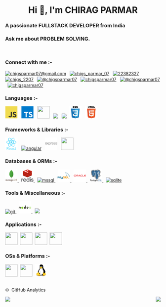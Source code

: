 <h1 align="center">Hi 👋, I'm CHIRAG PARMAR</h1>
<h3> A passionate FULLSTACK DEVELOPER from India</h3>
<h3>Ask me about PROBLEM SOLVING. </h3>
<br/>
<h3 align="left">Connect with me :-</h3>
<p align="left"> <a href="chigsparmar07@gmail.com" target="blank"><img align="center" src="https://cdn4.iconfinder.com/data/icons/social-media-logos-6/512/112-gmail_email_mail-512.png" alt="chigsparmar07@gmail.com" height="40" width="40" /></a> &nbsp; <a href="https://www.linkedin.com/in/chirag-parmar-aa0189250/" target="blank"><img align="center" src="https://raw.githubusercontent.com/rahuldkjain/github-profile-readme-generator/master/src/images/icons/Social/linked-in-alt.svg" alt="chigs_parmar_07" height="40" width="40" /></a> &nbsp; <a href="https://stackoverflow.com/users/22382327" target="blank"><img align="center" src="https://raw.githubusercontent.com/rahuldkjain/github-profile-readme-generator/master/src/images/icons/Social/stack-overflow.svg" alt="22382327" height="40" width="40" /></a> &nbsp; <a href="https://instagram.com/chigs_2207" target="blank"><img align="center" src="https://raw.githubusercontent.com/rahuldkjain/github-profile-readme-generator/master/src/images/icons/Social/instagram.svg" alt="chigs_2207" height="40" width="40" /></a> &nbsp; <a href="https://medium.com/@chigsparmar07" target="blank"><img align="center" src="https://raw.githubusercontent.com/rahuldkjain/github-profile-readme-generator/master/src/images/icons/Social/medium.svg" alt="@chigsparmar07" height="40" width="40" /></a> &nbsp; <a href="https://www.hackerrank.com/chigsparmar07" target="blank"><img align="center" src="https://raw.githubusercontent.com/rahuldkjain/github-profile-readme-generator/master/src/images/icons/Social/hackerrank.svg" alt="chigsparmar07" height="40" width="40" /></a> &nbsp; <a href="https://www.hackerearth.com/@chigsparmar07" target="blank"><img align="center" src="https://raw.githubusercontent.com/rahuldkjain/github-profile-readme-generator/master/src/images/icons/Social/hackerearth.svg" alt="@chigsparmar07" height="40" width="40" /></a> &nbsp; <a href="https://auth.geeksforgeeks.org/user/chigsparmar07" target="blank"><img align="center" src="https://raw.githubusercontent.com/rahuldkjain/github-profile-readme-generator/master/src/images/icons/Social/geeks-for-geeks.svg" alt="chigsparmar07" height="40" width="40" /></a> </p>

<h3 align="left">Languages :-</h3>
<p align="left"><a href="https://developer.mozilla.org/en-US/docs/Web/JavaScript" target="_blank" rel="noreferrer"><img src="https://raw.githubusercontent.com/devicons/devicon/master/icons/javascript/javascript-original.svg" alt="javascript" width="40" height="40"/></a> &nbsp; <a href="https://www.typescriptlang.org/" target="_blank" rel="noreferrer"><img src="https://raw.githubusercontent.com/devicons/devicon/master/icons/typescript/typescript-original.svg" alt="typescript" width="40" height="40"/></a> &nbsp; <a href="https://www.php.net/" title="PHP"><img loading="lazy" height="40" width="40" src="https://cdn.simpleicons.org/Php/777bb4"></a> &nbsp; <a href="https://www.python.org/" title="Python - Learning"><img loading="lazy" height="40" src="https://upload.wikimedia.org/wikipedia/commons/c/c3/Python-logo-notext.svg"></a> &nbsp; <a href="https://www.java.com/en/" title="Python - Learning"><img loading="lazy" height="40" src="https://images.vexels.com/media/users/3/166401/isolated/preview/b82aa7ac3f736dd78570dd3fa3fa9e24-java-programming-language-icon.png"></a>&nbsp; <a href="https://www.w3schools.com/css/" target="_blank" rel="noreferrer"><img src="https://raw.githubusercontent.com/devicons/devicon/master/icons/css3/css3-original-wordmark.svg" alt="css3" width="40" height="40"/></a> &nbsp; <a href="https://www.w3.org/html/" target="_blank" rel="noreferrer"><img src="https://raw.githubusercontent.com/devicons/devicon/master/icons/html5/html5-original-wordmark.svg" alt="html5" width="40" height="40"/></a> </p>

<h3 align="left"> Frameworks & Libraries :-</h3>
<p align="left"><a href="https://reactjs.org/" target="_blank" rel="noreferrer"> <img src="https://raw.githubusercontent.com/devicons/devicon/master/icons/react/react-original-wordmark.svg" alt="react" width="40" height="40"/></a> &nbsp; <a href="https://angular.io" target="_blank" rel="noreferrer"><img src="https://angular.io/assets/images/logos/angular/angular.svg" alt="angular" width="40" height="40"/></a> &nbsp; <a href="https://expressjs.com" target="_blank" rel="noreferrer"><img src="https://raw.githubusercontent.com/devicons/devicon/master/icons/express/express-original-wordmark.svg" alt="express" width="40" height="40"/></a> &nbsp; <a href="https://getbootstrap.com/" title="Bootstrap CSS"><img loading="lazy" height="40" width="40" src="https://cdn.simpleicons.org/Bootstrap/7952b3"></a> </p>

<h3 align="left">Databases & ORMs :-</h3>
<p align="left"><a href="https://www.mongodb.com/" target="_blank" rel="noreferrer"> <img src="https://raw.githubusercontent.com/devicons/devicon/master/icons/mongodb/mongodb-original-wordmark.svg" alt="mongodb" width="40" height="40"/> </a> &nbsp;  <a href="https://redis.io" target="_blank" rel="noreferrer"> <img src="https://raw.githubusercontent.com/devicons/devicon/master/icons/redis/redis-original-wordmark.svg" alt="redis" width="40" height="40"/> </a> &nbsp; <a href="https://www.microsoft.com/en-us/sql-server" target="_blank" rel="noreferrer"> <img src="https://www.svgrepo.com/show/303229/microsoft-sql-server-logo.svg" alt="mssql" width="40" height="40"/> </a> &nbsp; <a href="https://www.mysql.com/" target="_blank" rel="noreferrer"> <img src="https://raw.githubusercontent.com/devicons/devicon/master/icons/mysql/mysql-original-wordmark.svg" alt="mysql" width="40" height="40"/> </a> &nbsp; <a href="https://www.oracle.com/" target="_blank" rel="noreferrer"> <img src="https://raw.githubusercontent.com/devicons/devicon/master/icons/oracle/oracle-original.svg" alt="oracle" width="40" height="40"/> </a> &nbsp; <a href="https://www.postgresql.org" target="_blank" rel="noreferrer"> <img src="https://raw.githubusercontent.com/devicons/devicon/master/icons/postgresql/postgresql-original-wordmark.svg" alt="postgresql" width="40" height="40"/> </a> &nbsp; <a href="https://www.sqlite.org/" target="_blank" rel="noreferrer"> <img src="https://www.vectorlogo.zone/logos/sqlite/sqlite-icon.svg" alt="sqlite" width="40" height="40"/></a> </p>

<h3 align="left">Tools & Miscellaneous :-</h3>
<p align="left"><a href="https://git-scm.com/" target="_blank" rel="noreferrer"> <img src="https://www.vectorlogo.zone/logos/git-scm/git-scm-icon.svg" alt="git" width="40" height="40"/> </a> &nbsp;  <a href="https://nodejs.org" target="_blank" rel="noreferrer"> <img src="https://raw.githubusercontent.com/devicons/devicon/master/icons/nodejs/nodejs-original-wordmark.svg" alt="nodejs" width="40" height="40"/> </a> &nbsp; <a href="https://www.docker.com/" title="Docker - Learning"><img loading="lazy" height="16" src="https://cdn.simpleicons.org/Docker/2496ed50"></a> </p>

<h3 align="left">Applications :-</h3>
<p align="left"><a href="https://code.visualstudio.com/" title="VSCode"><img loading="lazy" height="40" width="40" src="https://cdn.simpleicons.org/VisualStudioCode/007acc"></a>&nbsp; <a href="https://www.microsoft.com/en/microsoft-365/microsoft-office/" title="Microsoft Office"><img loading="lazy" height="40" width="40" src="https://cdn.simpleicons.org/MicrosoftOffice/d83b01"></a>&nbsp; <a href="https://www.sublimetext.com/" title="Sublime Text"><img loading="lazy" height="40" width="40" src="https://cdn.simpleicons.org/SublimeText/ff9800"></a>&nbsp; <a href="https://www.postman.com/" title="Postman"><img loading="lazy" height="40" width="40" src="https://cdn.simpleicons.org/Postman/ff6c37"></a> </p>
 
<h3 align="left"> OSs & Platforms :-</h3>
<p align="left"><a href="https://www.microsoft.com/en-in/windows/" title="Windows"><img loading="lazy" height="40" width="40" src="https://cdn.simpleicons.org/Windows11/0078d4"></a>&nbsp; <a href="https://ubuntu.com/" title="Ubuntu"><img loading="lazy" height="40" width="40" src="https://cdn.simpleicons.org/Ubuntu/e95420"></a>&nbsp; <a href="https://www.linux.org/" target="_blank" rel="noreferrer"> <img src="https://raw.githubusercontent.com/devicons/devicon/master/icons/linux/linux-original.svg" alt="linux" width="40" height="40"/></a> </p>
<br/>
⚙️ &nbsp;GitHub Analytics
<p align="left"><img height="170px" align="left" src="https://github-readme-stats-eight-theta.vercel.app/api?username=ChigsParmar007&show_icons=true&theme=algolia&include_all_commits=true&count_private=true"/>
<img height="170px" align="right" src="https://github-readme-stats-eight-theta.vercel.app/api/top-langs/?username=ChigsParmar007&layout=compact&langs_count=8&theme=algolia"/>
</p>
